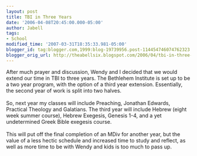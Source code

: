 ```yaml
---
layout: post
title: TBI in Three Years
date: '2006-04-08T20:45:00.000-05:00'
author: Jabell
tags:
- School
modified_time: '2007-03-31T18:35:33.981-05:00'
blogger_id: tag:blogger.com,1999:blog-19739956.post-114454746074762323
blogger_orig_url: http://theabellsix.blogspot.com/2006/04/tbi-in-three-years.html
---
```


After much prayer and discussion, Wendy and I decided that we would extend our time in TBI to three years.  The Bethlehem Institute is set up to be a two year program, with the option of a third year extension.  Essentially, the second year of work is split into two halves.<br /><br />So, next year my classes will include Preaching, Jonathan Edwards, Practical Theology and Galatians.  The third year will include Hebrew (eight week summer course), Hebrew Exegesis, Genesis 1-4, and a yet undetermined Greek Bible exegesis course.<br /><br />This will put off the final completion of an MDiv for another year, but the value of a less hectic schedule and increased time to study and reflect, as well as more time to be with Wendy and kids is too much to pass up.